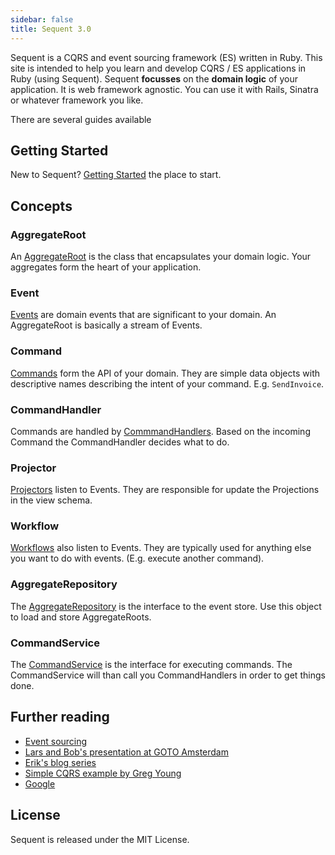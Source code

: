 ```yaml
---
sidebar: false
title: Sequent 3.0
---
```

Sequent is a CQRS and event sourcing framework (ES) written in Ruby. This site is intended
to help you learn and develop CQRS / ES applications in Ruby (using Sequent).
Sequent **focusses** on the **domain logic** of your application. It is web framework agnostic.
You can use it with Rails, Sinatra or whatever framework you like.

There are several guides available

## Getting Started
New to Sequent? [Getting Started](/docs/getting-started.html) the place to start.

## Concepts

### AggregateRoot
An [AggregateRoot](/docs/concepts.html#aggregateroot) is the class that encapsulates your domain logic. Your aggregates form the heart of your application.

### Event
[Events](/docs/concepts.html#event) are domain events that are significant to your domain. An AggregateRoot is basically a stream of Events.

### Command
[Commands](/docs/concepts.html#command) form the API of your domain. They are simple data objects
with descriptive names describing the intent of your command. E.g. `SendInvoice`.

### CommandHandler
Commands are handled by [CommmandHandlers](/docs/concepts.html#commandhandler). Based on the incoming Command the CommandHandler decides what to do.

### Projector
[Projectors](/docs/concepts.html#projector) listen to Events. They are responsible for update the Projections in the view schema.

### Workflow
[Workflows](/docs/concepts.html#workflow) also listen to Events. They are typically used for anything else you want to do with events. (E.g. execute another command).

### AggregateRepository
The [AggregateRepository](/docs/concepts.html#aggregaterepository) is the interface to the event store. Use this object to load and store AggregateRoots.

### CommandService
The [CommandService](/docs/concepts.html#commandservice) is the interface for executing commands. The CommandService will than call you CommandHandlers in order to get things done.


## Further reading

* [Event sourcing](http://martinfowler.com/eaaDev/EventSourcing.html)
* [Lars and Bob's presentation at GOTO Amsterdam](http://gotocon.com/dl/goto-amsterdam-2013/slides/BobForma_and_LarsVonk_EventSourcingInProductionSystems.pdf)
* [Erik's blog series](http://blog.zilverline.com/2011/02/10/towards-an-immutable-domain-model-monads-part-5/)
* [Simple CQRS example by Greg Young](https://github.com/gregoryyoung/m-r)
* [Google](http://www.google.nl/search?ie=UTF-8&q=cqrs+event+sourcing)

## License

Sequent is released under the MIT License.
